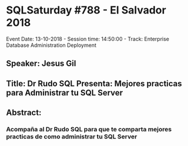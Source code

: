 # SQLSaturday #788 - El Salvador 2018
Event Date: 13-10-2018 - Session time: 14:50:00 - Track: Enterprise Database Administration  Deployment
## Speaker: Jesus Gil
## Title: Dr Rudo SQL Presenta: Mejores practicas para Administrar tu SQL Server
## Abstract:
### Acompaña al Dr Rudo SQL para que te comparta mejores practicas de como administrar tu SQL Server
